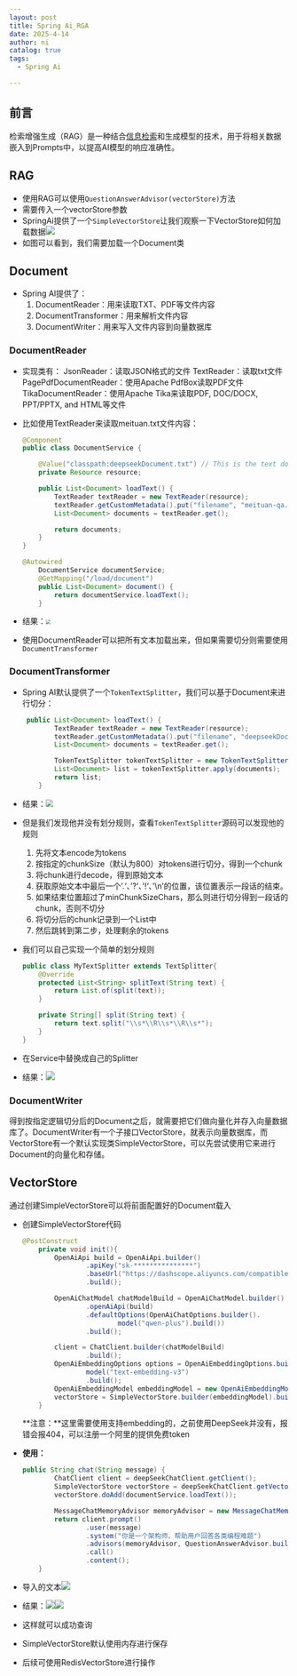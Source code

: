 ```yaml
---
layout: post
title: Spring Ai_RGA
date: 2025-4-14
author: ni
catalog: true
tags:
  - Spring Ai

---
```


## 前言

检索增强生成（RAG）是一种结合[信息检索](https://so.csdn.net/so/search?q=信息检索&spm=1001.2101.3001.7020)和生成模型的技术，用于将相关数据嵌入到Prompts中，以提高AI模型的响应准确性。

## RAG

- 使用RAG可以使用`QuestionAnswerAdvisor(vectorStore)`方法
- 需要传入一个vectorStore参数
- SpringAi提供了一个`SimpleVectorStore`让我们观察一下VectorStore如何加载数据![](https://nihhh1-blog.oss-cn-beijing.aliyuncs.com/my-blog/Spring%20Ai/Snipaste_2025-04-14_11-32-47.png)
- 如图可以看到，我们需要加载一个Document类

## Document

- Spring AI提供了：
  1. DocumentReader：用来读取TXT、PDF等文件内容
  2. DocumentTransformer：用来解析文件内容
  3. DocumentWriter：用来写入文件内容到向量数据库

### DocumentReader

- 实现类有：
  JsonReader：读取JSON格式的文件
  TextReader：读取txt文件
  PagePdfDocumentReader：使用Apache PdfBox读取PDF文件
  TikaDocumentReader：使用Apache Tika来读取PDF, DOC/DOCX, PPT/PPTX, and HTML等文件

- 比如使用TextReader来读取meituan.txt文件内容：

  ```java
  @Component
  public class DocumentService {
  
      @Value("classpath:deepseekDocument.txt") // This is the text document to load
      private Resource resource;
  
      public List<Document> loadText() {
          TextReader textReader = new TextReader(resource);
          textReader.getCustomMetadata().put("filename", "meituan-qa.txt");
          List<Document> documents = textReader.get();
  
          return documents;
      }
  }
  ```

  ```java
  @Autowired
      DocumentService documentService;
      @GetMapping("/load/document")
      public List<Document> document() {
          return documentService.loadText();
      }
  ```

- 结果：<img src="https://nihhh1-blog.oss-cn-beijing.aliyuncs.com/my-blog/Spring%20Ai/Snipaste_2025-04-14_12-07-37.png" style="zoom:50%;" />

- 使用DocumentReader可以把所有文本加载出来，但如果需要切分则需要使用`DocumentTransformer`



### DocumentTransformer

- Spring AI默认提供了一个`TokenTextSplitter`，我们可以基于Document来进行切分：

  ```java
   public List<Document> loadText() {
          TextReader textReader = new TextReader(resource);
          textReader.getCustomMetadata().put("filename", "deepseekDocument.txt");
          List<Document> documents = textReader.get();
  
          TokenTextSplitter tokenTextSplitter = new TokenTextSplitter();
          List<Document> list = tokenTextSplitter.apply(documents);
          return list;
      }
  ```

- 结果：<img src="https://nihhh1-blog.oss-cn-beijing.aliyuncs.com/my-blog/Spring%20Ai/Snipaste_2025-04-14_12-10-47.png" style="zoom:80%;" />

- 但是我们发现他并没有划分规则，查看`TokenTextSplitter`源码可以发现他的规则
  1. 先将文本encode为tokens
  2. 按指定的chunkSize（默认为800）对tokens进行切分，得到一个chunk
  3. 将chunk进行decode，得到原始文本
  4. 获取原始文本中最后一个’.‘、’?‘、’!‘、’\n’的位置，该位置表示一段话的结束。
  5. 如果结束位置超过了minChunkSizeChars，那么则进行切分得到一段话的chunk，否则不切分
  6. 将切分后的chunk记录到一个List中
  7. 然后跳转到第二步，处理剩余的tokens

- 我们可以自己实现一个简单的划分规则

  ```java
  public class MyTextSplitter extends TextSplitter{
      @Override
      protected List<String> splitText(String text) {
          return List.of(split(text));
      }
  
      private String[] split(String text) {
          return text.split("\\s*\\R\\s*\\R\\s*");
      }
  }
  ```

- 在Service中替换成自己的Splitter

- 结果：![](https://nihhh1-blog.oss-cn-beijing.aliyuncs.com/my-blog/Spring%20Ai/Snipaste_2025-04-14_12-26-39.png)



### DocumentWriter

得到按指定逻辑切分后的Document之后，就需要把它们做向量化并存入向量数据库了。DocumentWriter有一个子接口VectorStore，就表示向量数据库，而VectorStore有一个默认实现类SimpleVectorStore，可以先尝试使用它来进行Document的向量化和存储。

## VectorStore

通过创建SimpleVectorStore可以将前面配置好的Document载入

- 创建SimpleVectorStore代码

  ```java
  @PostConstruct
      private void init(){
          OpenAiApi build = OpenAiApi.builder()
                  .apiKey("sk-***************")
                  .baseUrl("https://dashscope.aliyuncs.com/compatible-mode")
                  .build();
  
          OpenAiChatModel chatModelBuild = OpenAiChatModel.builder()
                  .openAiApi(build)
                  .defaultOptions(OpenAiChatOptions.builder().
                          model("qwen-plus").build())
                  .build();
  
          client = ChatClient.builder(chatModelBuild)
                  .build();
          OpenAiEmbeddingOptions options = OpenAiEmbeddingOptions.builder().
                  model("text-embedding-v3")
                  .build();
          OpenAiEmbeddingModel embeddingModel = new OpenAiEmbeddingModel(build, MetadataMode.EMBED, options);
          vectorStore = SimpleVectorStore.builder(embeddingModel).build();
      }
  ```

  **注意：**这里需要使用支持embedding的，之前使用DeepSeek并没有，报错会报404，可以注册一个阿里的提供免费token

- **使用：**

  ```java
  public String chat(String message) {
          ChatClient client = deepSeekChatClient.getClient();
          SimpleVectorStore vectorStore = deepSeekChatClient.getVectorStore();
          vectorStore.doAdd(documentService.loadText());
  
          MessageChatMemoryAdvisor memoryAdvisor = new MessageChatMemoryAdvisor(inMemoryChatMemory, "user123", 10);
          return client.prompt()
                  .user(message)
                  .system("你是一个架构师，帮助用户回答各类编程难题")
                  .advisors(memoryAdvisor, QuestionAnswerAdvisor.builder(vectorStore).build())
                  .call()
                  .content();
      }
  ```

- 导入的文本![](https://nihhh1-blog.oss-cn-beijing.aliyuncs.com/my-blog/Spring%20Ai/Snipaste_2025-04-14_15-40-00.png)

- 结果：![](https://nihhh1-blog.oss-cn-beijing.aliyuncs.com/my-blog/Spring%20Ai/Snipaste_2025-04-14_15-41-11.png)![](https://nihhh1-blog.oss-cn-beijing.aliyuncs.com/my-blog/Spring%20Ai/Snipaste_2025-04-14_15-40-59.png)

- 这样就可以成功查询

- SimpleVectorStore默认使用内存进行保存

- 后续可使用RedisVectorStore进行操作